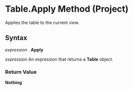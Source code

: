 
# Table.Apply Method (Project)

Applies the table to the current view.


## Syntax

 _expression_ . **Apply**

 _expression_ An expression that returns a **Table** object.


### Return Value

 **Nothing**

